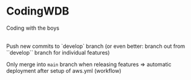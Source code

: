 # CodingWDB
Coding with the boys

<br>
Push new commits to `develop` branch (or even better: branch out from ``develop`` branch for individual features)

Only merge into ``main`` branch when releasing features => automatic deployment after setup of aws.yml (workflow)
